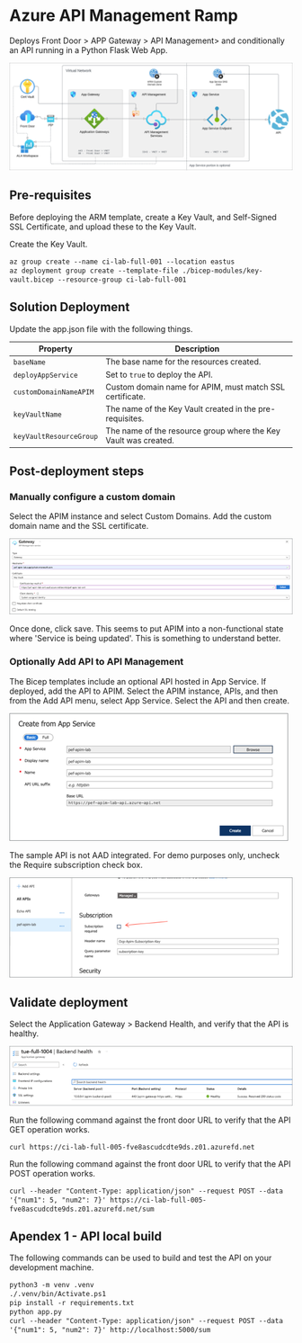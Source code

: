 # Azure API Management Ramp

Deploys Front Door > APP Gateway > API Management> and conditionally an API running in a Python Flask Web App.

![](/images/arch-diagram.png)

## Pre-requisites

Before deploying the ARM template, create a Key Vault, and Self-Signed SSL Certificate, and upload these to the Key Vault.

Create the Key Vault.

```
az group create --name ci-lab-full-001 --location eastus
az deployment group create --template-file ./bicep-modules/key-vault.bicep --resource-group ci-lab-full-001 
```

## Solution Deployment

Update the app.json file with the following things.

| Property | Description |
| --- | --- |
| `baseName` | The base name for the resources created. |
| `deployAppService` | Set to `true` to deploy the API. |
| `customDomainNameAPIM` | Custom domain name for APIM, must match SSL certificate. |
| `keyVaultName` | The name of the Key Vault created in the pre-requisites. |
| `keyVaultResourceGroup` | The name of the resource group where the Key Vault was created. |

## Post-deployment steps

### Manually configure a custom domain

Select the APIM instance and select Custom Domains. Add the custom domain name and the SSL certificate.

![](/images/custom-domain.png)

Once done, click save. This seems to put APIM into a non-functional state where 'Service is being updated'. This is something to understand better.

### Optionally Add API to API Management

The Bicep templates include an optional API hosted in App Service. If deployed, add the API to APIM. Select the APIM instance, APIs, and then from the Add API menu, select App Service. Select the API and then create.

![](/images/api.png)

The sample API is not AAD integrated. For demo purposes only, uncheck the Require subscription check box.

![](/images/api-subscription.png)

## Validate deployment

Select the Application Gateway > Backend Health, and verify that the API is healthy.

![](/images/backend-health.png)

Run the following command against the front door URL to verify that the API GET operation works.

```
curl https://ci-lab-full-005-fve8ascudcdte9ds.z01.azurefd.net
```

Run the following command against the front door URL to verify that the API POST operation works.

```
curl --header "Content-Type: application/json" --request POST --data '{"num1": 5, "num2": 7}' https://ci-lab-full-005-fve8ascudcdte9ds.z01.azurefd.net/sum
```

## Apendex 1 - API local build

The following commands can be used to build and test the API on your development machine.

```
python3 -m venv .venv
./.venv/bin/Activate.ps1
pip install -r requirements.txt
python app.py
curl --header "Content-Type: application/json" --request POST --data '{"num1": 5, "num2": 7}' http://localhost:5000/sum
```